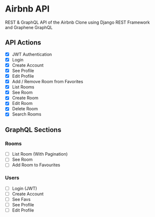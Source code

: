 # Airbnb API

REST & GraphQL API of the Airbnb Clone using Django REST Framework and Graphene GraphQL

## API Actions

- [x] JWT Authentication
- [x] Login
- [x] Create Account
- [x] See Profile
- [x] Edit Profile
- [x] Add / Remove Room from Favorites
- [x] List Rooms
- [x] See Room
- [x] Create Room
- [x] Edit Room
- [x] Delete Room
- [x] Search Rooms

## GraphQL Sections

### Rooms

- [ ] List Room (With Pagination)
- [ ] See Room
- [ ] Add Room to Favourites

### Users

- [ ] Login (JWT)
- [ ] Create Account
- [ ] See Favs
- [ ] See Profile
- [ ] Edit Profile
